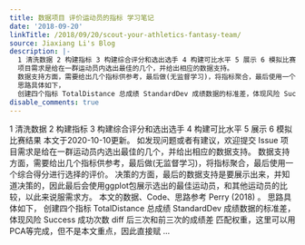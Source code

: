 ```yaml
---
title: 数据项目 评价运动员的指标 学习笔记
date: '2018-09-20'
linkTitle: /2018/09/20/scout-your-athletics-fantasy-team/
source: Jiaxiang Li's Blog
description: |-
  1 清洗数据 2 构建指标 3 构建综合评分和选出选手 4 构建可比水平 5 展示 6 模拟比赛结果 本文于2020-10-10更新。 如发现问题或者有建议，欢迎提交 Issue
  项目需求是给在一群运动员内选出最佳的几个，并给出相应的数据支持。
  数据支持方面，需要给出几个指标供参考，最后做(无监督学习)，将指标聚合，最后使用一个综合得分进行选择的评价。 决策的方面，最后的数据支持是要展示出来，并知道决策的，因此最后会使用ggplot包展示选出的最佳运动员，和其他运动员的比较，以此来说服需求方。 本文的数据、Code、思路参考 Perry (2018) 。
  思路具体如下，
  创建四个指标 TotalDistance 总成绩 StandardDev 成绩数据的标准差，体现风险 Success 成功次数 diff 后三次和前三次的成绩差 匹配权重，这里可以用PCA等完成，但不是本文重点，因此直接赋 ...
disable_comments: true
---
```

1 清洗数据 2 构建指标 3 构建综合评分和选出选手 4 构建可比水平 5 展示 6 模拟比赛结果 本文于2020-10-10更新。 如发现问题或者有建议，欢迎提交 Issue
项目需求是给在一群运动员内选出最佳的几个，并给出相应的数据支持。
数据支持方面，需要给出几个指标供参考，最后做(无监督学习)，将指标聚合，最后使用一个综合得分进行选择的评价。 决策的方面，最后的数据支持是要展示出来，并知道决策的，因此最后会使用ggplot包展示选出的最佳运动员，和其他运动员的比较，以此来说服需求方。 本文的数据、Code、思路参考 Perry (2018) 。
思路具体如下，
创建四个指标 TotalDistance 总成绩 StandardDev 成绩数据的标准差，体现风险 Success 成功次数 diff 后三次和前三次的成绩差 匹配权重，这里可以用PCA等完成，但不是本文重点，因此直接赋 ...